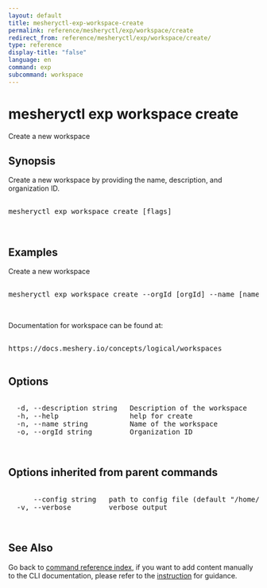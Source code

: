 ```yaml
---
layout: default
title: mesheryctl-exp-workspace-create
permalink: reference/mesheryctl/exp/workspace/create
redirect_from: reference/mesheryctl/exp/workspace/create/
type: reference
display-title: "false"
language: en
command: exp
subcommand: workspace
---
```


# mesheryctl exp workspace create

Create a new workspace

## Synopsis

Create a new workspace by providing the name, description, and organization ID.
<pre class='codeblock-pre'>
<div class='codeblock'>
mesheryctl exp workspace create [flags]

</div>
</pre> 

## Examples

Create a new workspace
<pre class='codeblock-pre'>
<div class='codeblock'>
mesheryctl exp workspace create --orgId [orgId] --name [name] --description [description]

</div>
</pre> 

Documentation for workspace can be found at:
<pre class='codeblock-pre'>
<div class='codeblock'>
https://docs.meshery.io/concepts/logical/workspaces
</div>
</pre> 

## Options

<pre class='codeblock-pre'>
<div class='codeblock'>
  -d, --description string   Description of the workspace
  -h, --help                 help for create
  -n, --name string          Name of the workspace
  -o, --orgId string         Organization ID

</div>
</pre>

## Options inherited from parent commands

<pre class='codeblock-pre'>
<div class='codeblock'>
      --config string   path to config file (default "/home/runner/.meshery/config.yaml")
  -v, --verbose         verbose output

</div>
</pre>

## See Also

Go back to [command reference index](/reference/mesheryctl/), if you want to add content manually to the CLI documentation, please refer to the [instruction](/project/contributing/contributing-cli#preserving-manually-added-documentation) for guidance.
